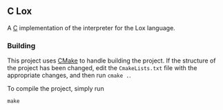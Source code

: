 ## C Lox

A [C](https://www.open-std.org/jtc1/sc22/wg14/) implementation of the interpreter
for the Lox language.

### Building
This project uses [CMake](https://cmake.org/) to handle building the project. If the structure of the project has been changed, edit the `CmakeLists.txt` file with the appropriate changes, and then run `cmake .`.

To compile the project, simply run
```shell
make
```
